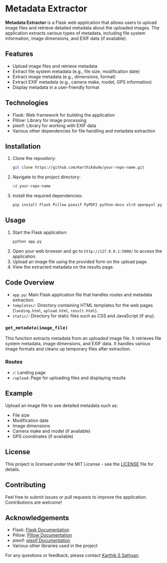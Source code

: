 # Metadata Extractor

**Metadata Extractor** is a Flask web application that allows users to upload image files and retrieve detailed metadata about the uploaded images. The application extracts various types of metadata, including file system information, image dimensions, and EXIF data (if available).

## Features

- Upload image files and retrieve metadata
- Extract file system metadata (e.g., file size, modification date)
- Extract image metadata (e.g., dimensions, format)
- Extract EXIF metadata (e.g., camera make, model, GPS information)
- Display metadata in a user-friendly format

## Technologies

- Flask: Web framework for building the application
- Pillow: Library for image processing
- piexif: Library for working with EXIF data
- Various other dependencies for file handling and metadata extraction

## Installation

1. Clone the repository:
   ```bash
   git clone https://github.com/Karthikdude/your-repo-name.git
   ```
2. Navigate to the project directory:
   ```bash
   cd your-repo-name
   ```
3. Install the required dependencies:
   ```bash
   pip install Flask Pillow piexif PyPDF2 python-docx xlrd openpyxl python-pptx moviepy mutagen
   ```

## Usage

1. Start the Flask application:
   ```bash
   python app.py
   ```
2. Open your web browser and go to `http://127.0.0.1:5000/` to access the application.
3. Upload an image file using the provided form on the upload page.
4. View the extracted metadata on the results page.

## Code Overview

- `app.py`: Main Flask application file that handles routes and metadata extraction.
- `templates/`: Directory containing HTML templates for the web pages (`landing.html`, `upload.html`, `result.html`).
- `static/`: Directory for static files such as CSS and JavaScript (if any).

### `get_metadata(image_file)`

This function extracts metadata from an uploaded image file. It retrieves file system metadata, image dimensions, and EXIF data. It handles various image formats and cleans up temporary files after extraction.

### Routes

- `/`: Landing page
- `/upload`: Page for uploading files and displaying results

## Example

Upload an image file to see detailed metadata such as:

- File size
- Modification date
- Image dimensions
- Camera make and model (if available)
- GPS coordinates (if available)

## License

This project is licensed under the MIT License - see the [LICENSE](LICENSE) file for details.

## Contributing

Feel free to submit issues or pull requests to improve the application. Contributions are welcome!

## Acknowledgements

- Flask: [Flask Documentation](https://flask.palletsprojects.com/)
- Pillow: [Pillow Documentation](https://pillow.readthedocs.io/)
- piexif: [piexif Documentation](https://piexif.readthedocs.io/)
- Various other libraries used in the project

For any questions or feedback, please contact [Karthik S Sathyan](https://www.linkedin.com/in/karthik-s-sathyan/).


